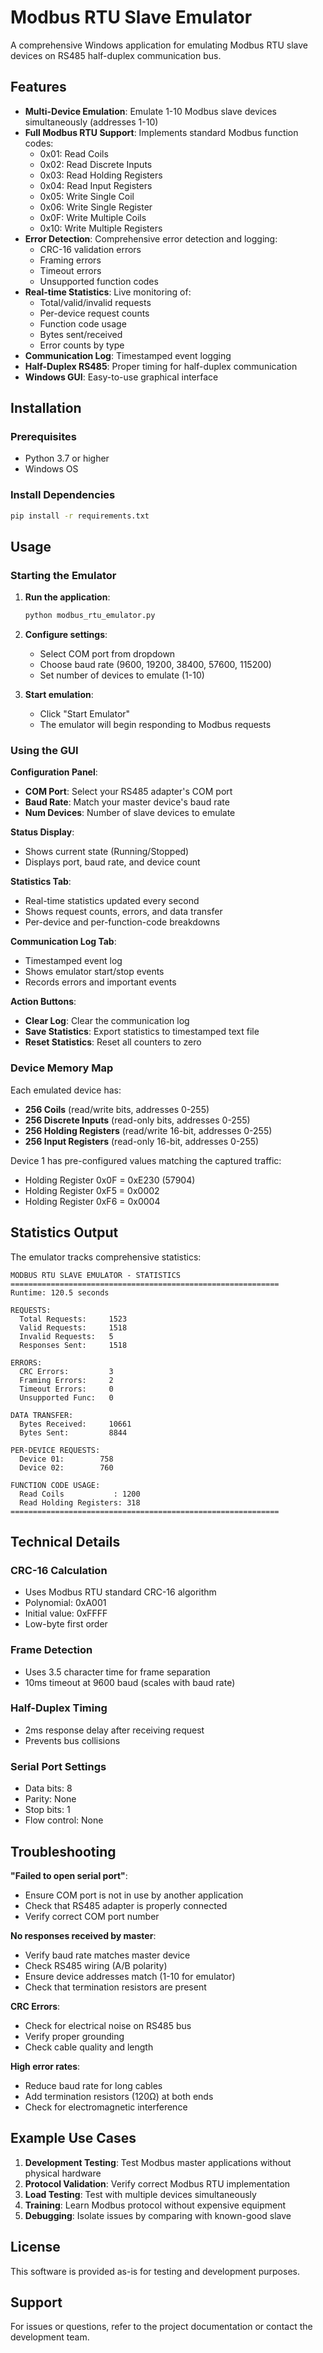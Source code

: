 # Modbus RTU Slave Emulator

A comprehensive Windows application for emulating Modbus RTU slave devices on RS485 half-duplex communication bus.

## Features

- **Multi-Device Emulation**: Emulate 1-10 Modbus slave devices simultaneously (addresses 1-10)
- **Full Modbus RTU Support**: Implements standard Modbus function codes:
  - 0x01: Read Coils
  - 0x02: Read Discrete Inputs
  - 0x03: Read Holding Registers
  - 0x04: Read Input Registers
  - 0x05: Write Single Coil
  - 0x06: Write Single Register
  - 0x0F: Write Multiple Coils
  - 0x10: Write Multiple Registers
- **Error Detection**: Comprehensive error detection and logging:
  - CRC-16 validation errors
  - Framing errors
  - Timeout errors
  - Unsupported function codes
- **Real-time Statistics**: Live monitoring of:
  - Total/valid/invalid requests
  - Per-device request counts
  - Function code usage
  - Bytes sent/received
  - Error counts by type
- **Communication Log**: Timestamped event logging
- **Half-Duplex RS485**: Proper timing for half-duplex communication
- **Windows GUI**: Easy-to-use graphical interface

## Installation

### Prerequisites
- Python 3.7 or higher
- Windows OS

### Install Dependencies
```bash
pip install -r requirements.txt
```

## Usage

### Starting the Emulator

1. **Run the application**:
   ```bash
   python modbus_rtu_emulator.py
   ```

2. **Configure settings**:
   - Select COM port from dropdown
   - Choose baud rate (9600, 19200, 38400, 57600, 115200)
   - Set number of devices to emulate (1-10)

3. **Start emulation**:
   - Click "Start Emulator"
   - The emulator will begin responding to Modbus requests

### Using the GUI

**Configuration Panel**:
- **COM Port**: Select your RS485 adapter's COM port
- **Baud Rate**: Match your master device's baud rate
- **Num Devices**: Number of slave devices to emulate

**Status Display**:
- Shows current state (Running/Stopped)
- Displays port, baud rate, and device count

**Statistics Tab**:
- Real-time statistics updated every second
- Shows request counts, errors, and data transfer
- Per-device and per-function-code breakdowns

**Communication Log Tab**:
- Timestamped event log
- Shows emulator start/stop events
- Records errors and important events

**Action Buttons**:
- **Clear Log**: Clear the communication log
- **Save Statistics**: Export statistics to timestamped text file
- **Reset Statistics**: Reset all counters to zero

### Device Memory Map

Each emulated device has:
- **256 Coils** (read/write bits, addresses 0-255)
- **256 Discrete Inputs** (read-only bits, addresses 0-255)
- **256 Holding Registers** (read/write 16-bit, addresses 0-255)
- **256 Input Registers** (read-only 16-bit, addresses 0-255)

Device 1 has pre-configured values matching the captured traffic:
- Holding Register 0x0F = 0xE230 (57904)
- Holding Register 0xF5 = 0x0002
- Holding Register 0xF6 = 0x0004

## Statistics Output

The emulator tracks comprehensive statistics:

```
MODBUS RTU SLAVE EMULATOR - STATISTICS
============================================================
Runtime: 120.5 seconds

REQUESTS:
  Total Requests:     1523
  Valid Requests:     1518
  Invalid Requests:   5
  Responses Sent:     1518

ERRORS:
  CRC Errors:         3
  Framing Errors:     2
  Timeout Errors:     0
  Unsupported Func:   0

DATA TRANSFER:
  Bytes Received:     10661
  Bytes Sent:         8844

PER-DEVICE REQUESTS:
  Device 01:        758
  Device 02:        760

FUNCTION CODE USAGE:
  Read Coils           : 1200
  Read Holding Registers: 318
============================================================
```

## Technical Details

### CRC-16 Calculation
- Uses Modbus RTU standard CRC-16 algorithm
- Polynomial: 0xA001
- Initial value: 0xFFFF
- Low-byte first order

### Frame Detection
- Uses 3.5 character time for frame separation
- 10ms timeout at 9600 baud (scales with baud rate)

### Half-Duplex Timing
- 2ms response delay after receiving request
- Prevents bus collisions

### Serial Port Settings
- Data bits: 8
- Parity: None
- Stop bits: 1
- Flow control: None

## Troubleshooting

**"Failed to open serial port"**:
- Ensure COM port is not in use by another application
- Check that RS485 adapter is properly connected
- Verify correct COM port number

**No responses received by master**:
- Verify baud rate matches master device
- Check RS485 wiring (A/B polarity)
- Ensure device addresses match (1-10 for emulator)
- Check that termination resistors are present

**CRC Errors**:
- Check for electrical noise on RS485 bus
- Verify proper grounding
- Check cable quality and length

**High error rates**:
- Reduce baud rate for long cables
- Add termination resistors (120Ω) at both ends
- Check for electromagnetic interference

## Example Use Cases

1. **Development Testing**: Test Modbus master applications without physical hardware
2. **Protocol Validation**: Verify correct Modbus RTU implementation
3. **Load Testing**: Test with multiple devices simultaneously
4. **Training**: Learn Modbus protocol without expensive equipment
5. **Debugging**: Isolate issues by comparing with known-good slave

## License

This software is provided as-is for testing and development purposes.

## Support

For issues or questions, refer to the project documentation or contact the development team.
